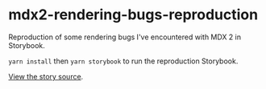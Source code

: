 # mdx2-rendering-bugs-reproduction

Reproduction of some rendering bugs I've encountered with MDX 2 in Storybook.

`yarn install` then `yarn storybook` to run the reproduction Storybook.

[View the story source](https://github.com/melanieseltzer/mdx2-rendering-bugs-reproduction/blob/main/stories/Heading.stories.mdx?plain=1).
